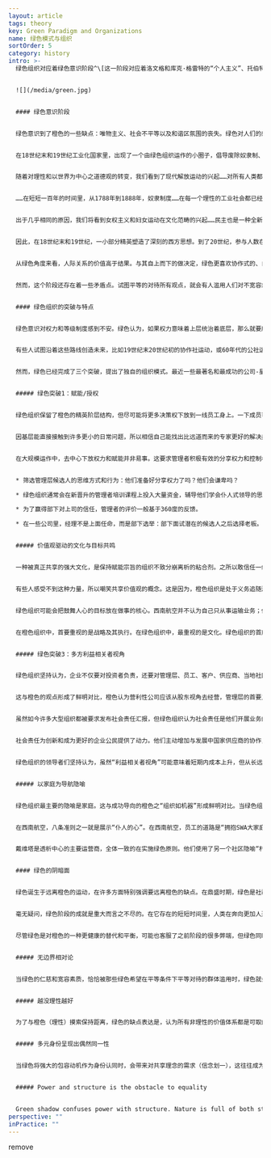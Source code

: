 ```yaml
---
layout: article
tags: theory
key: Green Paradigm and Organizations
name: 绿色模式与组织
sortOrder: 5
category: history
intro: >-
  绿色组织对应着绿色意识阶段^\[这一阶段对应着洛文格和库克·格雷特的“个人主义”、托伯特的“个人主义”、韦德的“依附性”、格雷夫斯的“FS”、螺旋动力的“绿色”等说法；通常被简单地称为后现代主义。]，关键词是平等。在保持金字塔结构的同时，绿色组织注重通过授权提升动力，创造伟大的工作场所。他们超越了橙色聚焦少数股东的缺点，拥抱了所有利益相关者。家庭是最形象的隐喻。


  ![](/media/green.jpg)


  #### 绿色意识阶段


  绿色意识到了橙色的一些缺点：唯物主义、社会不平等以及和谐区氛围的丧失。绿色对人们的感受很敏感：认为所有的观点都值得尊重。寻求社区、协作和共识。个人在归属感角度积极努力，争取与每个人建立和谐的关系。


  在18世纪末和19世纪工业化国家里，出现了一个由绿色组织运作的小圈子，倡导废除奴隶制、妇女解放和民主。肯·威尔伯这样说：


  随着对理性和以世界为中心之道德观的转变，我们看到了现代解放运动的兴起……对所有人类都应该公平、正确和公正，不分种族、性别或信仰。


  ……在短短一百年的时间里，从1788年到1888年，奴隶制度……在每一个理性的工业社会都已经变得非法。在（早期的范式中）奴隶制是完全可以接受的，因为平等的尊严和价值并不能延伸到所有人身上，而仅仅延伸到自己部落的人身上。


  出于几乎相同的原因，我们将看到女权主义和妇女运动在文化范畴的兴起……民主也是一种全新的形式……我们都记得，在希腊“民主政体”中，三分之一的人是奴隶，而妇女和儿童实际上也等于是奴隶。^\[在历史上，我们经常会发现一些思想，比如古希腊的民主超前于他们的时代，意味着超前于当时人们的发展重心。为了繁荣，这些思想必须等待人类意识进化赶上来，并为其提供美国哲学家理查德·塔纳斯所说的正确的“文化子宫”：这里有个很大的问题是，为什么哥白尼革命，由哥白尼本人发起于16世纪，并且在17世纪初才得到开普勒和伽利略的继承？为什么要等到那时，哥白尼之前的许多人假设了日心宇宙和行星地球？有证据表明，在古希腊、印度和欧洲中世纪的伊斯兰文化中都有这样的说法。我认为，这个问题表明，一个重大的范式转变，不仅仅取决于一些额外的经验数据，也不仅仅取决于一个使用了新概念的出色新理论。意识转型其实依赖于一个更大的背景，因此如果一个潜在的强大思想种子，落在完全不同的土壤上。从这个咱新土壤中，这个有机体，这个新的概念框架，才可以在一个新的文化和历史的子宫或母体中成长为一个“概念”。Richard Tarnas和Dean Radin，“范式转变的时机The Timing of Paradigm Shifts,” Noetic Now, January 2012.]


  因此，在18世纪末和19世纪，一小部分精英塑造了深刻的西方思想。到了20世纪，参与人数在增长。虽然橙色在今天的商业和政治中占主导地位，但绿色在学术思考、非营利组织、社会工作和社区活动领域中非常普遍。


  从绿色角度来看，人际关系的价值高于结果。与其自上而下的做决定，绿色更喜欢协作式的、自下而上的过程，并试图让对立的观点达成共识。橙色美化果断。绿色要求领导者为被领导者服务。这种立场是高尚、慷慨和慈悲心。在持续的不平等和歧视环境中，除了追求以自我为中心的事业和成功，人的生活中产生了更多的需求（自由，快乐等）。


  然而，这个阶段还存在着一些矛盾点。试图平等的对待所有观点，就会有人滥用人们对不宽容想法的高尚容忍，因而令高尚者陷入困境。红色的自我中心主义，琥珀色的确定性，以及橙色，都认为这是绿色的理想主义（不现实）。绿色与规则的关系是模棱两可的：一方面，认为规则是武断和不公平的，但也知道废除这些规则是不切实际的。绿色是打破旧结构的一个范例，但在制定切实可行的替代方案角度，往往不那么有效。


  #### 绿色组织的突破与特点


  绿色意识对权力和等级制度感到不安。绿色认为，如果权力意味着上层统治着底层，那么就要废除等级制度。给每个人同样的权力。让工人平等地拥有公司，并通过协商一致作出决定。


  有些人试图沿着这些路线创造未来，比如19世纪末20世纪初的协作社运动，或60年代的公社运动（社会主义大锅饭）。事后看来，这些极端形式的平等主义在规模上和持续性上都不成功。^\[1在企业领域，工人合作社未能取得任何有意义的进展。当时流行的做法大多是橙色和绿色相结合的做法。一个经常被引用的成功案例是蒙德拉贡（Mondragon），这是一家总部位于西班牙巴斯克（Basque）一个同名城镇的合作社联合体（约250家公司，雇员约10万人，营业额约150亿欧元）。所有合作社都完全由雇员所有。老板是选举产生的；工资差距比其他地方小（但仍然高达9:1或更高）；临时工没有投票权，形成了一个两层社会，其中一些人比其他人更平等。2在教育领域，已经出现了几种摒弃了成人控制儿童的权威结构的学校模式，最著名的是夏山学校，这是一所创建于20世纪20年代的英国寄宿学校，实行激进的民主形式，学生和成人拥有同样的投票权，课程也不是强制性的必修课。3在普通机构领域，表现在许多超国家机构中——联合国、欧洲联盟和世界贸易组织以及其他机构——特点是都有最高一级的决策机制，这些机制至少部分地遵循绿色原则，如不同成员国的民主或一致投票以及轮值主席制。这些绿色平等决策的原则很难坚持，更富裕或更强大的国家会要求并往往最终获得了更多的投票权（通常强国拥有即使不是明确的也是隐含的否决权）。这些机构的人事部门通常作为一个组织运作.] 因在大群体中取得共识本身就很困难。


  然而，绿色已经完成了三个突破，提出了独自的组织模式。最近一些最著名和最成功的公司-星巴克，西南航空，本杰里，集装箱商店，都是绿色经营的做法和文化案例。


  ##### 绿色突破1：赋能/授权


  绿色组织保留了橙色的精英阶层结构，但尽可能将更多决策权下放到一线员工身上。一下成员可以在没有管理层批准的情况下，做出影响深远的决定。


  因基层能直接接触到许多更小的日常问题，所以相信自己能找出比远道而来的专家更好的解决办法。例如，西南航空的地面团队有权寻求解决乘客问题的创造性方法：相比之下，在大多数其他航空公司的同行都必须遵守一些限制创造力的规则。


  在大规模运作中，去中心下放权力和赋能并非易事。这要求管理者积极有效的分享权力和控制权。为了使授权发挥作用，公司必须明确定义到底期望高级和中级管理人员具备何种领导能力。绿色领导者不应该仅仅是（如橙色那样）冷静的问题解决者；他们应该是仆人式的领导者。他们应该倾听下属的意见，赋予他们权力，激励他们，发展他们。绿色组织将时间和精力投入到培养服务型领导者方面：


  * 筛选管理层候选人的思维方式和行为：他们准备好分享权力了吗？他们会谦卑吗？

  * 绿色组织通常会在新晋升的管理者培训课程上投入大量资金，辅导他们学会仆人式领导的思维方式和技能。

  * 为了赢得部下对上司的信任，管理者的评价一般基于360度的反馈。

  * 在一些公司里，经理不是上面任命，而是部下选举：部下面试潜在的候选人之后选择老板。


  ##### 价值观驱动的文化与目标共鸣


  一种被真正共享的强大文化，是保持赋能宗旨的组织不致分崩离析的粘合剂。之所以敢信任一线员工做决策，是因为遵循着共同的价值观，而不是靠一本厚厚的政策来约束。


  有些人感受不到这种力量，所以嘲笑共享价值观的概念。这是因为，橙色组织是处于义务追随潮流，才定义了一套形式主义的价值观，虽然张贴在墙上和网上，却在遇到更现实的底线问题时，选择忽略这些价值观。但是，当领导力能真正通过培育共同价值观而发挥作用时，就会体验到令人难以置信的充满活力的文化。在这种文化中，员工会感到被赞赏和授权。其结果往往是惊人的。研究表明，以价值观为导向的组织可以在很大量级上超越同行。^\[第一项主要研究始于1992年，当时哈佛商学院教授约翰·科特（John Kotter）和詹姆斯·赫斯科特（James Heskett）在其著作《企业文化与绩效》（Corporate Culture and Performance）中调查了这一联系。他们确定，在研究所覆盖的11年中，拥有强大商业文化和授权经理/员工的公司在收入增长（四倍）、股价增长（八倍）和净收入增长（700多倍）方面的表现，都优于其他公司。Raj Sisodia、Jagh Sheth和David B.Wolfe最近的一项研究，也在2007年得出了类似的结论，这本书可以说是绿色组织模式的定义性著作——《亲密的公司：世界级公司如何从激情和目标中获利》。作者所研究的这个“受人喜爱的公司”在研究开始前的10年里，获得了1025%的累计股东回报率，对比的标准普尔500指数为122%。从方法论的观点来看，这些结果遭到了半信半疑。反对者认为：这个研究存在着明显的选择偏差，因为手工挑选作为研究样本的公司，都是些人们期望中的，表现优于同行的优秀公司。标普500指数的基准也没有根据行业、规模或其他标准进行调整。此外，除了组织模式以外的参数，例如专利、创新商业模式和资产利用率等可以有助于这些公司卓越结果的其他要素，也没有被过滤掉。拉吉·西索迪亚与约翰·麦基合著的最新一本书，有一整章里有类似研究的参考资料，感兴趣的读者可以参考。任何试图提出一种组织模式优于另一种组织模式的一般性结果的研究，都必然会遭到方法论的攻击（在原则层面上，人们可能会质疑，大多数这类研究都按照股东回报或增长作为衡量成功的主要指标，这是否合适）。也许直接经验最终比学术主张更重要。任何在西南航空（southern Airlines）或集装箱商店（Container Store）等机构工作过的人都会相信，在价值观驱动的公司里，拥有权力的员工相比于在更传统的环境下的平均表现，会优于同行环境的成果。]


  绿色组织可能会把鼓舞人心的目标放在做事的核心。西南航空并不认为自己只从事运输业务；他们坚持认为自己从事的是“奉献自由”的业务，帮助客户前往没有西南航空低票价就无法到达的地方。本与杰瑞公司不仅仅与冰淇淋有关，而是涉及到地球和环境。


  在橙色组织中，首要重视的是战略及其执行。在绿色组织中，最重视的是文化。绿色组织的首席执行官们声称，促进文化和共享价值观是他们的首要任务。这提升了人力资源（HR）的核心作用。人力资源总监通常是高管团队中有影响力的成员，也是首席执行官的顾问。她领导着一支庞大的员工队伍，在培训、文化举措、360度反馈、继任计划和士气调查等流程中安排大量投资。


  ##### 绿色突破3：多方利益相关者视角


  绿色组织坚持认为，企业不仅要对投资者负责，还要对管理层、员工、客户、供应商、当地社区、整个社会和环境负责。领导的作用是做出正确的权衡，以便所有利益相关者都能茁壮成长。


  这与橙色的观点形成了鲜明对比，橙色认为营利性公司应该从股东视角去经营，管理层的首要义务是为投资者实现利润最大化。亚当·斯密的“看不见的手”一书经常被用来解释，绿色组织的方针是有利于所有利益相关者的长远利益。


  虽然如今许多大型组织都被要求发布社会责任汇报，但绿色组织认为社会责任是他们开展业务的有机部分（不需要刻意定义）。即社会责任不是与绿色组织经营目标冲突的分散注意力的额外义务。


  社会责任为创新和成为更好的企业公民提供了动力。他们主动增加与发展中国家供应商的协作，以改善那里的工作条件，帮助防止童工；他们致力于减少碳足迹和水的使用；他们努力回收产品并减少包装。


  绿色组织的领导者们坚持认为，虽然“利益相关者视角”可能意味着短期内成本上升，但从长远来看，必将为所有人带来利益，包括股东。


  ##### 以家庭为导航隐喻


  绿色组织最主要的隐喻是家庭。这与成功导向的橙色之“组织如机器”形成鲜明对比。当绿色组织的领导者发言时，你会注意到这个比喻经常出现：员工是同一个家庭的有机部分，我们在一起，随时准备着互相帮助，互相支撑。


  在西南航空，八条准则之一就是展示“仆人的心”。在西南航空，员工的道路是“拥抱SWA大家庭”。


  戴维塔是透析中心的主要运营商，全体一致的在实施绿色原则。他们使用了另一个社区隐喻“村庄”，并称其41000名员工为公民。公司总部被称为生命之家（Casa DaVita），而董事长兼首席执行官Kent Thiry则被称为村长。1999年，凭借他所带来的绿色文化，他将公司从实际上的破产状态中解救出来，导向了目前的成功。


  #### 绿色的阴暗面


  绿色诞生于远离橙色的运动，在许多方面特别强调要远离橙色的缺点。在鼎盛时期，绿色是社群主义、平等主义和议会制。^\[唐·贝克说：“我们的科学让我们麻木，没有心灵和灵魂，只有成功的外在表现。“美好生活”只用唯物主义的术语来衡量。我们发现自己和别人都变得疏远了。……基本的人性被忽视了。进入绿色后，重点从个人成就转移到以团体和社区为导向的绿色目标，我们都是一个人类大家庭。绿色从与自己和睦相处开始，然后扩展到关注社会中的不和谐和冲突，也希望在那里实现和平，解决橙色、蓝色和红色造成的经济差距和不平等，带来和平和兄弟情谊，以便我们都能平等分享。性别歧视被摒弃，玻璃天花板被打开，平权行动计划被实施，社会阶层的区别变得模糊。灵性作为一种非宗教性的、非教派的“统一”而回归。“]


  毫无疑问，绿色阶段的成就是重大而言之不尽的。在它存在的短短时间里，人类在奔向更加人道社会的方向上发生了重大变化：民权运动、妇女解放运动、全球环境保护运动、对保护生态系统必要性的认识提升、医疗改革，提高少数群体在社会中被边缘化的意识，以及更多没有这种意识就永远不会出现的进步案例。


  尽管绿色是对橙色的一种更健康的替代和平衡，可能也客服了之前阶段的很多弊端，但绿色同时也是一个，可能因为过于僵化在自己的光芒中，而很容易投射出自己阴影的阶段。


  ##### 无边界相对论


  当绿色的仁慈和宽容素质，恰恰被那些绿色希望在平等条件下平等对待的群体滥用时，绿色就会陷入两难境地。绿色就会被迫做出选择，要么选择宽容那些不宽容的琥珀色和红色对其容忍度的滥用、而受屈辱，或者选择承认说，并非所有人的世界观都具有相同的成熟度，有些人群可能需要不同程度的限制（不平等）。


  ##### 越没理性越好


  为了与橙色（理性）摸索保持距离，绿色的缺点表达是，认为所有非理性的价值体系都是可取的。绿色有一个浪漫的概念“回归自然”。绿色常常看不到前理性世界观的有限性（橙色针对红琥珀的先进性），也看不到这些与后理性的绿色世界观的天壤之别。


  ##### 多元身份呈现出偶然同一性


  当绿色将强大的包容动机作为身份认同时，会带来对共享理念的需求（信念划一），这往往成为加入绿色组织资格考察的先决条件。^\[由此产生的态度就变成了对组织内部独特共性的保护（违背包容原理）。这与一种含蓄的判断和对外来者的怀疑相结合，形成对既定包容文化的潜在威胁。这通常不会表现在明确或直言不讳的批评，因为绿色经常试图避免对抗。这种“默许”的表达方式往往被视为“对某些人的道德期望”或“更高的默许”。任何缺乏这种意见或表达的情况，潜规则默许这些人不被接受。克莱尔W格雷夫斯这样说：“绿色带来了社会官僚价值体系的存在，其中强调的是'相处'，接受群体或多数人的权威，并寻求被他人认可的地位。这个“他人指导”的个体相信，自己会在归属感中找到救赎，并与他人一起参与群体想要他做的事情。虽然个人已经放弃了他的教条主义，但他仍然僵化在一个以社会为中心的思想世界中。”，更多信息请参见娜塔莎·托多罗维奇的《中庸的绿色假设：事实还是虚构》] When this “like me, like us” filter becomes more important to determine membership than if an individual is motivated and capable to contribute to the organization’s purpose this often causes three problems at the collective level: Limited choice of people, lack of diversity inside the organization and a limited ability to get things done.


  ##### Power and structure is the obstacle to equality


  Green shadow confuses power with structure. Nature is full of both structure and natural hierarchy. In an effort to eradicate ineaquality Green shadow often attempts to dismantle all hiearchy and structure. But removing all formal structure from an organization does not defuse power, it forces power underground into informal structures. When members of these informal structures are not elected by members of the whole group the individuals who have power don't need to answer to the whole group or organization. This reduces transparency about use of power and disjoints power from accountability.^\[The natural cause of differences of power and influence is rooted in the diversity in individual people. We all have different levels of abilities, experience, range of expression and when we use these they naturally result in exercise of our own personal power - which is genuinely different in strength and nature. Jo Freeman puts it this way: “The idea of ‘structurelessness’ does not prevent the formation of informal structures, but only formal ones. [...] Thus, ‘structurelessness’ becomes a way of masking power. An unstructured group always has an informal, or covert, structure. It is this informal structure, particularly in unstructured groups, which forms the basis for elites. An elite refers to a small group of people who have power over a larger group of which they are part, usually without direct responsibility to that larger group, and often without their knowledge or consent. Elites are not conspiracies.These friendship groups function as networks of communication outside any regular channels for such communication that may have been set up by a group. Because people are friends, usually sharing the same values and orientations, because they talk to each other socially and consult with each other when common decisions have to be made, the people involved in these networks have more power in the group than those who don’t. For everyone to have the opportunity to be involved in a given group and to participate in its activities there needs to be explicit structure. The rules of decision-making must be open and available to everyone, and this can only happen if they are formalised. A ‘Structurelessness’ organisation is impossible. We can only decide whether or not to have a formally or informally structured one. \[...] All groups create informal structures as a result of the interaction patterns among the members. Such informal structures can do very useful things. But only unstructured groups are totally governed by them. When informal elites are combined with a myth of ‘structurelessness’, there can be no attempt to put limits on the use of power. Consequences: a) people listen to others because they like them, not because they say significant things. b) informal structures have no obligation to be responsible to the group at large. Their power was not given to them; it cannot be taken away. Their influence is not based on what they do for the group; therefore they cannot be directly influenced by the group.”, see The Tyranny of Structurelessness, by Jo Freeman for more.]Power can’t simply be wished away. Like the Hydra, if you cut off its head, another will pop up somewhere else.
perspective: ""
inPractice: ""
---
```

remove